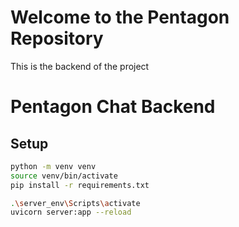 <h1>Welcome to the Pentagon Repository</h1>
<p> This is the backend of the project </p>

# Pentagon Chat Backend

## Setup
```bash
python -m venv venv
source venv/bin/activate
pip install -r requirements.txt

.\server_env\Scripts\activate
uvicorn server:app --reload 